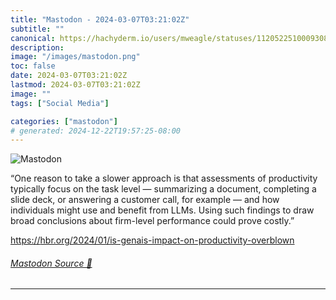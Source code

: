 ```yaml
---
title: "Mastodon - 2024-03-07T03:21:02Z"
subtitle: ""
canonical: https://hachyderm.io/users/mweagle/statuses/112052251000930808
description:
image: "/images/mastodon.png"
toc: false
date: 2024-03-07T03:21:02Z
lastmod: 2024-03-07T03:21:02Z
image: ""
tags: ["Social Media"]

categories: ["mastodon"]
# generated: 2024-12-22T19:57:25-08:00
---
```

![Mastodon](/images/mastodon.png)

<p>“One reason to take a slower approach is that assessments of productivity typically focus on the task level — summarizing a document, completing a slide deck, or answering a customer call, for example — and how individuals might use and benefit from LLMs. Using such findings to draw broad conclusions about firm-level performance could prove costly.”</p><p><a href="https://hbr.org/2024/01/is-genais-impact-on-productivity-overblown" target="_blank" rel="nofollow noopener noreferrer" translate="no"><span class="invisible">https://</span><span class="ellipsis">hbr.org/2024/01/is-genais-impa</span><span class="invisible">ct-on-productivity-overblown</span></a></p>


###### [Mastodon Source 🐘](https://hachyderm.io/@mweagle/112052251000930808)

___
